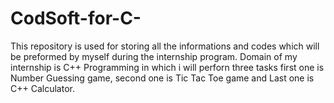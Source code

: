 # CodSoft-for-C-
This repository is used for storing all the informations and codes which will be preformed by myself during the internship program.
Domain of my internship is C++ Programming in which i will perforn three tasks first one is Number Guessing game, second one is Tic Tac Toe game and Last one is C++ Calculator.
